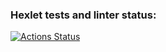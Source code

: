 ### Hexlet tests and linter status:
[![Actions Status](https://github.com/danielvinogradov/qa-engineer-project-84/actions/workflows/hexlet-check.yml/badge.svg)](https://github.com/danielvinogradov/qa-engineer-project-84/actions)